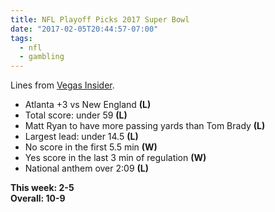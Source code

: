 ```yaml
---
title: NFL Playoff Picks 2017 Super Bowl
date: "2017-02-05T20:44:57-07:00"
tags:
  - nfl
  - gambling
---
```


Lines from [Vegas Insider](http://www.vegasinsider.com/nfl/matchups/matchups.cfm/week/22/season/2016).

- Atlanta +3 vs New England **(L)**
- Total score: under 59 **(L)**
- Matt Ryan to have more passing yards than Tom Brady **(L)**
- Largest lead: under 14.5 **(L)**
- No score in the first 5.5 min **(W)**
- Yes score in the last 3 min of regulation **(W)**
- National anthem over 2:09 **(L)**

**This week: 2-5**<br/>
**Overall: 10-9**
